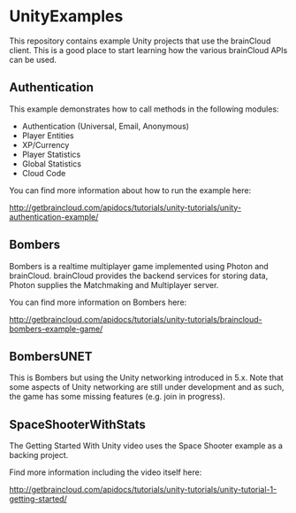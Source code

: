 # UnityExamples

This repository contains example Unity projects that use the brainCloud client. This is a good place to start learning how the various brainCloud APIs can be used.

## Authentication

This example demonstrates how to call methods in the following modules:

- Authentication (Universal, Email, Anonymous)
- Player Entities
- XP/Currency
- Player Statistics
- Global Statistics
- Cloud Code

You can find more information about how to run the example here:

http://getbraincloud.com/apidocs/tutorials/unity-tutorials/unity-authentication-example/

## Bombers

Bombers is a realtime multiplayer game implemented using Photon and brainCloud. brainCloud provides the backend services for storing data, Photon supplies the Matchmaking and Multiplayer server.

You can find more information on Bombers here:

http://getbraincloud.com/apidocs/tutorials/unity-tutorials/braincloud-bombers-example-game/

## BombersUNET

This is Bombers but using the Unity networking introduced in 5.x. Note that some aspects of Unity networking are still under development and as such, the game has some missing features (e.g. join in progress).

## SpaceShooterWithStats

The Getting Started With Unity video uses the Space Shooter example as a backing project. 

Find more information including the video itself here:

http://getbraincloud.com/apidocs/tutorials/unity-tutorials/unity-tutorial-1-getting-started/

